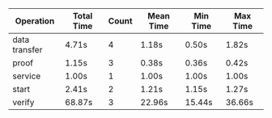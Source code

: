 | Operation | Total Time | Count | Mean Time | Min Time | Max Time |
|-----------|------------|-------|-----------|----------|----------|
| data transfer | 4.71s | 4 | 1.18s | 0.50s | 1.82s |
| proof | 1.15s | 3 | 0.38s | 0.36s | 0.42s |
| service | 1.00s | 1 | 1.00s | 1.00s | 1.00s |
| start | 2.41s | 2 | 1.21s | 1.15s | 1.27s |
| verify | 68.87s | 3 | 22.96s | 15.44s | 36.66s |
